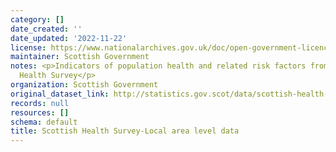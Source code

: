 ```yaml
---
category: []
date_created: ''
date_updated: '2022-11-22'
license: https://www.nationalarchives.gov.uk/doc/open-government-licence/version/3/
maintainer: Scottish Government
notes: <p>Indicators of population health and related risk factors from the Scottish
  Health Survey</p>
organization: Scottish Government
original_dataset_link: http://statistics.gov.scot/data/scottish-health-survey-local-area-level-data
records: null
resources: []
schema: default
title: Scottish Health Survey-Local area level data
---
```

